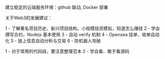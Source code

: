 建立稳定的云端服务环境：github 联动, Docker 部署


关于Web3的发展建议：

1 - 了解著名项目历史、新兴项目结构，小规模投资模拟，知道怎么赚钱
2 - 学会撰写合约，Nodejs 基本使用
3 - 自动 verify 机制
4 - Opensea 挂单、收单自动化
5 - 链上信息自动分析与交易
6 - 防机器人攻破

1 - 对于常用的代码段，要注意整理范本
2 - 学会看、敢于看源码